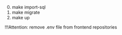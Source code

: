 0. make import-sql
1. make migrate
2. make up

!!!Attention: remove .env file from frontend repositories